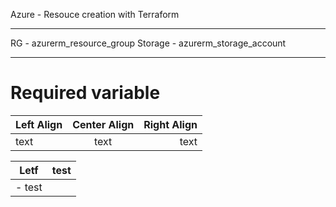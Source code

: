 Azure - Resouce creation with Terraform  
_______________________________________________________________________________________________________________________________________________________________________________________________
RG - azurerm_resource_group
Storage - azurerm_storage_account
_______________________________________________________________________________________________________________________________________________________________________________________________
# Required variable
| Left Align | Center Align | Right Align |
|:-----------|:------------:|------------:|
| text       | text         | text        |

| Letf | test |
|-|-|
|- test |
